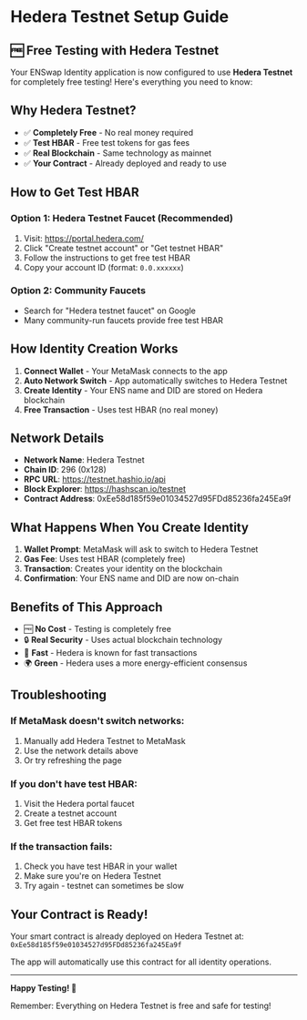 # Hedera Testnet Setup Guide

## 🆓 Free Testing with Hedera Testnet

Your ENSwap Identity application is now configured to use **Hedera Testnet** for completely free testing! Here's everything you need to know:

## Why Hedera Testnet?

- ✅ **Completely Free** - No real money required
- ✅ **Test HBAR** - Free test tokens for gas fees
- ✅ **Real Blockchain** - Same technology as mainnet
- ✅ **Your Contract** - Already deployed and ready to use

## How to Get Test HBAR

### Option 1: Hedera Testnet Faucet (Recommended)
1. Visit: https://portal.hedera.com/
2. Click "Create testnet account" or "Get testnet HBAR"
3. Follow the instructions to get free test HBAR
4. Copy your account ID (format: `0.0.xxxxxx`)

### Option 2: Community Faucets
- Search for "Hedera testnet faucet" on Google
- Many community-run faucets provide free test HBAR

## How Identity Creation Works

1. **Connect Wallet** - Your MetaMask connects to the app
2. **Auto Network Switch** - App automatically switches to Hedera Testnet
3. **Create Identity** - Your ENS name and DID are stored on Hedera blockchain
4. **Free Transaction** - Uses test HBAR (no real money)

## Network Details

- **Network Name**: Hedera Testnet
- **Chain ID**: 296 (0x128)
- **RPC URL**: https://testnet.hashio.io/api
- **Block Explorer**: https://hashscan.io/testnet
- **Contract Address**: 0xEe58d185f59e01034527d95FDd85236fa245Ea9f

## What Happens When You Create Identity

1. **Wallet Prompt**: MetaMask will ask to switch to Hedera Testnet
2. **Gas Fee**: Uses test HBAR (completely free)
3. **Transaction**: Creates your identity on the blockchain
4. **Confirmation**: Your ENS name and DID are now on-chain

## Benefits of This Approach

- 🆓 **No Cost** - Testing is completely free
- 🔒 **Real Security** - Uses actual blockchain technology
- 🚀 **Fast** - Hedera is known for fast transactions
- 🌍 **Green** - Hedera uses a more energy-efficient consensus

## Troubleshooting

### If MetaMask doesn't switch networks:
1. Manually add Hedera Testnet to MetaMask
2. Use the network details above
3. Or try refreshing the page

### If you don't have test HBAR:
1. Visit the Hedera portal faucet
2. Create a testnet account
3. Get free test HBAR tokens

### If the transaction fails:
1. Check you have test HBAR in your wallet
2. Make sure you're on Hedera Testnet
3. Try again - testnet can sometimes be slow

## Your Contract is Ready!

Your smart contract is already deployed on Hedera Testnet at:
`0xEe58d185f59e01034527d95FDd85236fa245Ea9f`

The app will automatically use this contract for all identity operations.

---

**Happy Testing! 🎉**

Remember: Everything on Hedera Testnet is free and safe for testing!
